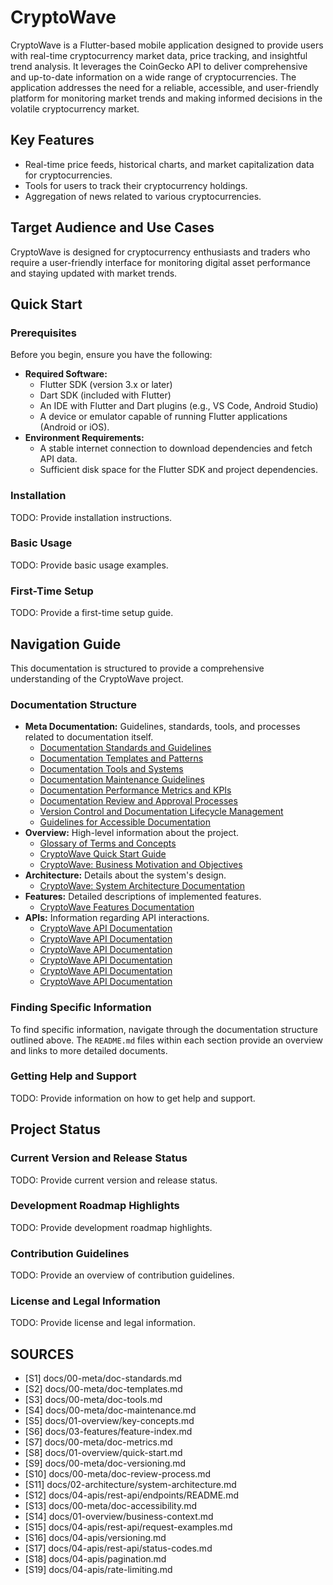 # CryptoWave

CryptoWave is a Flutter-based mobile application designed to provide users with real-time cryptocurrency market data, price tracking, and insightful trend analysis. It leverages the CoinGecko API to deliver comprehensive and up-to-date information on a wide range of cryptocurrencies. The application addresses the need for a reliable, accessible, and user-friendly platform for monitoring market trends and making informed decisions in the volatile cryptocurrency market.

## Key Features

*   Real-time price feeds, historical charts, and market capitalization data for cryptocurrencies.
*   Tools for users to track their cryptocurrency holdings.
*   Aggregation of news related to various cryptocurrencies.

## Target Audience and Use Cases

CryptoWave is designed for cryptocurrency enthusiasts and traders who require a user-friendly interface for monitoring digital asset performance and staying updated with market trends.

## Quick Start

### Prerequisites

Before you begin, ensure you have the following:

*   **Required Software:**
    *   Flutter SDK (version 3.x or later)
    *   Dart SDK (included with Flutter)
    *   An IDE with Flutter and Dart plugins (e.g., VS Code, Android Studio)
    *   A device or emulator capable of running Flutter applications (Android or iOS).
*   **Environment Requirements:**
    *   A stable internet connection to download dependencies and fetch API data.
    *   Sufficient disk space for the Flutter SDK and project dependencies.

### Installation

TODO: Provide installation instructions.

### Basic Usage

TODO: Provide basic usage examples.

### First-Time Setup

TODO: Provide a first-time setup guide.

## Navigation Guide

This documentation is structured to provide a comprehensive understanding of the CryptoWave project.

### Documentation Structure

*   **Meta Documentation:** Guidelines, standards, tools, and processes related to documentation itself.
    *   [Documentation Standards and Guidelines](docs/00-meta/doc-standards.md)
    *   [Documentation Templates and Patterns](docs/00-meta/doc-templates.md)
    *   [Documentation Tools and Systems](docs/00-meta/doc-tools.md)
    *   [Documentation Maintenance Guidelines](docs/00-meta/doc-maintenance.md)
    *   [Documentation Performance Metrics and KPIs](docs/00-meta/doc-metrics.md)
    *   [Documentation Review and Approval Processes](docs/00-meta/doc-review-process.md)
    *   [Version Control and Documentation Lifecycle Management](docs/00-meta/doc-versioning.md)
    *   [Guidelines for Accessible Documentation](docs/00-meta/doc-accessibility.md)
*   **Overview:** High-level information about the project.
    *   [Glossary of Terms and Concepts](docs/01-overview/key-concepts.md)
    *   [CryptoWave Quick Start Guide](docs/01-overview/quick-start.md)
    *   [CryptoWave: Business Motivation and Objectives](docs/01-overview/business-context.md)
*   **Architecture:** Details about the system's design.
    *   [CryptoWave: System Architecture Documentation](docs/02-architecture/system-architecture.md)
*   **Features:** Detailed descriptions of implemented features.
    *   [CryptoWave Features Documentation](docs/03-features/feature-index.md)
*   **APIs:** Information regarding API interactions.
    *   [CryptoWave API Documentation](docs/04-apis/rest-api/endpoints/README.md)
    *   [CryptoWave API Documentation](docs/04-apis/rest-api/request-examples.md)
    *   [CryptoWave API Documentation](docs/04-apis/versioning.md)
    *   [CryptoWave API Documentation](docs/04-apis/rest-api/status-codes.md)
    *   [CryptoWave API Documentation](docs/04-apis/pagination.md)
    *   [CryptoWave API Documentation](docs/04-apis/rate-limiting.md)

### Finding Specific Information

To find specific information, navigate through the documentation structure outlined above. The `README.md` files within each section provide an overview and links to more detailed documents.

### Getting Help and Support

TODO: Provide information on how to get help and support.

## Project Status

### Current Version and Release Status

TODO: Provide current version and release status.

### Development Roadmap Highlights

TODO: Provide development roadmap highlights.

### Contribution Guidelines

TODO: Provide an overview of contribution guidelines.

### License and Legal Information

TODO: Provide license and legal information.

## SOURCES

- [S1] docs/00-meta/doc-standards.md
- [S2] docs/00-meta/doc-templates.md
- [S3] docs/00-meta/doc-tools.md
- [S4] docs/00-meta/doc-maintenance.md
- [S5] docs/01-overview/key-concepts.md
- [S6] docs/03-features/feature-index.md
- [S7] docs/00-meta/doc-metrics.md
- [S8] docs/01-overview/quick-start.md
- [S9] docs/00-meta/doc-versioning.md
- [S10] docs/00-meta/doc-review-process.md
- [S11] docs/02-architecture/system-architecture.md
- [S12] docs/04-apis/rest-api/endpoints/README.md
- [S13] docs/00-meta/doc-accessibility.md
- [S14] docs/01-overview/business-context.md
- [S15] docs/04-apis/rest-api/request-examples.md
- [S16] docs/04-apis/versioning.md
- [S17] docs/04-apis/rest-api/status-codes.md
- [S18] docs/04-apis/pagination.md
- [S19] docs/04-apis/rate-limiting.md